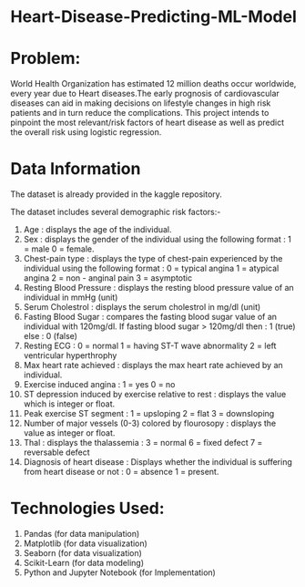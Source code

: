 # Heart-Disease-Predicting-ML-Model

# Problem:
World Health Organization has estimated 12 million deaths occur worldwide, every year due to Heart diseases.The early prognosis of cardiovascular diseases can aid in making decisions on lifestyle changes in high risk patients and in turn reduce the complications. This project intends to pinpoint the most relevant/risk factors of heart disease as well as predict the overall risk using logistic regression.


# Data Information

The dataset is already provided in the kaggle repository.


The dataset includes several demographic risk factors:-

1. Age : displays the age of the individual.
2. Sex : displays the gender of the individual using the following format : 1 = male 0 = female.
3. Chest-pain type : displays the type of chest-pain experienced by the individual using the following format : 0 = typical angina 1 = atypical angina 2 = non - anginal pain 3 = asymptotic
4. Resting Blood Pressure : displays the resting blood pressure value of an individual in mmHg (unit)
5. Serum Cholestrol : displays the serum cholestrol in mg/dl (unit)
6. Fasting Blood Sugar : compares the fasting blood sugar value of an individual with 120mg/dl. If fasting blood sugar > 120mg/dl then : 1 (true) else : 0 (false)
7. Resting ECG : 0 = normal 1 = having ST-T wave abnormality 2 = left ventricular hyperthrophy
8. Max heart rate achieved : displays the max heart rate achieved by an individual.
9. Exercise induced angina : 1 = yes 0 = no
10. ST depression induced by exercise relative to rest : displays the value which is integer or float.
11. Peak exercise ST segment : 1 = upsloping 2 = flat 3 = downsloping
12. Number of major vessels (0-3) colored by flourosopy : displays the value as integer or float.
13. Thal : displays the thalassemia : 3 = normal 6 = fixed defect 7 = reversable defect
14. Diagnosis of heart disease : Displays whether the individual is suffering from heart disease or not : 0 = absence 1 = present.

# Technologies Used:
1. Pandas (for data manipulation)
2. Matplotlib (for data visualization)
3. Seaborn (for data visualization)
4. Scikit-Learn (for data modeling)
5. Python and Jupyter Notebook (for Implementation)

